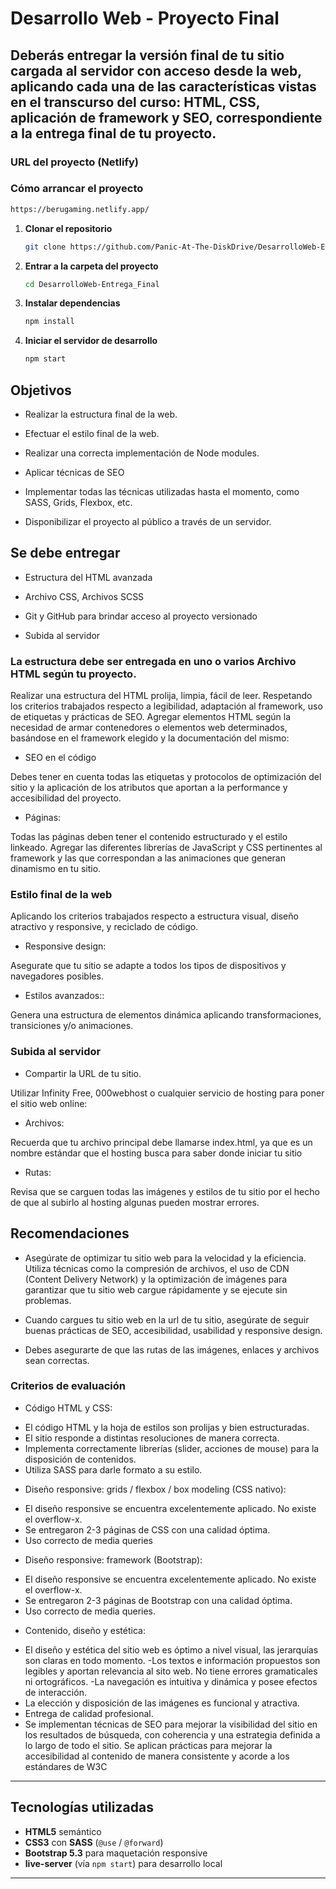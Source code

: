 # Desarrollo Web - Proyecto Final

## Deberás entregar la versión final de tu sitio cargada al servidor con acceso desde la web, aplicando cada una de las características vistas en el transcurso del curso: HTML, CSS, aplicación de framework y SEO, correspondiente a la entrega final de tu proyecto.

### URL del proyecto (Netlify)

### Cómo arrancar el proyecto
   ```bash
   https://berugaming.netlify.app/
   ```

1. **Clonar el repositorio**  
   ```bash
   git clone https://github.com/Panic-At-The-DiskDrive/DesarrolloWeb-Entrega_Final.git
   ```

2. **Entrar a la carpeta del proyecto**  
   ```bash
   cd DesarrolloWeb-Entrega_Final
   ```

3. **Instalar dependencias**  
   ```bash
   npm install
   ```

4. **Iniciar el servidor de desarrollo**  
   ```bash
   npm start
   ```

## Objetivos
+ Realizar la estructura final de la web.

+ Efectuar el estilo final de la web.

+ Realizar una correcta implementación de Node modules.

+ Aplicar técnicas de SEO

+ Implementar todas las técnicas utilizadas hasta el momento, como SASS, Grids, Flexbox, etc.

+ Disponibilizar el proyecto al público a través de un servidor.

## Se debe entregar
+ Estructura del HTML avanzada

+ Archivo CSS, Archivos SCSS

+ Git y GitHub para brindar acceso al proyecto versionado

+ Subida al servidor

### La estructura debe ser entregada en uno o varios Archivo HTML según tu proyecto.

Realizar una estructura del HTML prolija, limpia, fácil de leer. Respetando los criterios trabajados respecto a legibilidad, adaptación al framework, uso de etiquetas y prácticas de SEO. Agregar elementos HTML según la necesidad de armar contenedores o elementos web determinados, basándose en el framework elegido y la documentación del mismo:

+ SEO en el código

Debes tener en cuenta todas las etiquetas y protocolos de optimización del sitio y la aplicación de los atributos que aportan a la performance y accesibilidad del proyecto.

+ Páginas:

Todas las páginas deben tener el contenido estructurado y el estilo linkeado. Agregar las diferentes librerías de JavaScript y CSS pertinentes al framework y las que correspondan a las animaciones que generan dinamismo en tu sitio.

### Estilo final de la web

Aplicando los criterios trabajados respecto a estructura visual, diseño atractivo y responsive, y reciclado de código.

+ Responsive design:

Asegurate que tu sitio se adapte a todos los tipos de dispositivos y navegadores posibles.

+ Estilos avanzados::

Genera una estructura de elementos dinámica aplicando transformaciones, transiciones y/o animaciones.

### Subida al servidor

+ Compartir la URL de tu sitio.

Utilizar Infinity Free, 000webhost o cualquier servicio de hosting para poner el sitio web online:

+ Archivos:

Recuerda que tu archivo principal debe llamarse index.html, ya que es un nombre estándar que el hosting busca para saber donde iniciar tu sitio

+ Rutas:

Revisa que se carguen todas las imágenes y estilos de tu sitio por el hecho de que al subirlo al hosting algunas pueden mostrar errores.

## Recomendaciones
+ Asegúrate de optimizar tu sitio web para la velocidad y la eficiencia. Utiliza técnicas como la compresión de archivos, el uso de CDN (Content Delivery Network) y la optimización de imágenes para garantizar que tu sitio web cargue rápidamente y se ejecute sin problemas.

+ Cuando cargues tu sitio web en la url de tu sitio, asegúrate de seguir buenas prácticas de SEO, accesibilidad, usabilidad y responsive design.

+ Debes asegurarte de que las rutas de las imágenes, enlaces y archivos sean correctas.

### Criterios de evaluación
+ Código HTML y CSS: 

- El código HTML y la hoja de estilos son prolijas y bien
estructuradas.
- El sitio responde a distintas resoluciones de manera
correcta.
- Implementa correctamente librerías (slider, acciones de
mouse) para la disposición de contenidos.
- Utiliza SASS para darle formato a su estilo.

+ Diseño responsive: grids / flexbox /  box modeling (CSS nativo):

- El diseño responsive se encuentra excelentemente
aplicado. No existe el overflow-x.
- Se entregaron 2-3 páginas de CSS con una calidad
óptima.
- Uso correcto de media queries

+ Diseño responsive: framework (Bootstrap): 

- El diseño responsive se encuentra excelentemente
aplicado. No existe el overflow-x.
- Se entregaron 2-3 páginas de Bootstrap con una
calidad óptima.
- Uso correcto de media queries.

+ Contenido, diseño y estética:

- El diseño y estética del sitio web es óptimo a nivel
visual, las jerarquías son claras en todo momento.
-Los textos e información propuestos son legibles y
aportan relevancia al sito web. No tiene errores
gramaticales ni ortográficos.
-La navegación es intuitiva y dinámica y posee efectos de
interacción.
- La elección y disposición de las imágenes es funcional y
atractiva.
- Entrega de calidad profesional.
- Se implementan técnicas de SEO para mejorar la
visibilidad del sitio en los resultados de búsqueda, con
coherencia y una estrategia definida a lo largo de todo el
sitio. Se aplican prácticas para mejorar la accesibilidad al
contenido de manera consistente y acorde a los
estándares de W3C

---

## Tecnologías utilizadas 

- **HTML5** semántico  
- **CSS3** con **SASS** (`@use` / `@forward`)  
- **Bootstrap 5.3** para maquetación responsive  
- **live-server** (vía `npm start`) para desarrollo local  

---